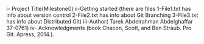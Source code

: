 
i- Project Title(Milestone0)
ii-Getting started (there are files 1-File1.txt has info about version control
2-File2.txt has info about Git Branching
3-File3.txt has info about Distributed Git)
iii-Author( Tarek Abdelrahman Abdelghaffar 37-0761)
iv- Acknowledgments (book Chacon, Scott, and Ben Straub. Pro Git. Apress,
2014.).